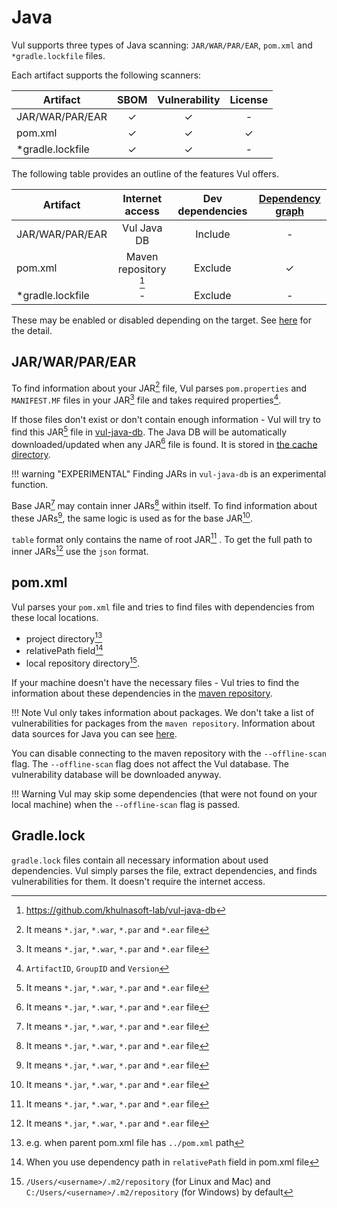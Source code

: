 # Java
Vul supports three types of Java scanning: `JAR/WAR/PAR/EAR`, `pom.xml` and `*gradle.lockfile` files.

Each artifact supports the following scanners:

| Artifact         | SBOM  | Vulnerability | License |
| ---------------- | :---: | :-----------: | :-----: |
| JAR/WAR/PAR/EAR  |   ✓   |       ✓       |    -    |
| pom.xml          |   ✓   |       ✓       |    ✓    |
| *gradle.lockfile |   ✓   |       ✓       |    -    |

The following table provides an outline of the features Vul offers.

| Artifact         |    Internet access    | Dev dependencies | [Dependency graph][dependency-graph] |
|------------------|:---------------------:|:----------------:|:------------------------------------:|
| JAR/WAR/PAR/EAR  |     Vul Java DB     |     Include      |                  -                   |
| pom.xml          | Maven repository [^1] |     Exclude      |                  ✓                   |
| *gradle.lockfile |           -           |     Exclude      |                  -                   |

These may be enabled or disabled depending on the target.
See [here](./index.md) for the detail.

## JAR/WAR/PAR/EAR
To find information about your JAR[^2] file, Vul parses `pom.properties` and `MANIFEST.MF` files in your JAR[^2] file and takes required properties[^3].

If those files don't exist or don't contain enough information - Vul will try to find this JAR[^2] file in [vul-java-db](https://github.com/khulnasoft-lab/vul-java-db).
The Java DB will be automatically downloaded/updated when any JAR[^2] file is found.
It is stored in [the cache directory](../../configuration/cache.md#cache-directory).

!!! warning "EXPERIMENTAL"
    Finding JARs in `vul-java-db` is an experimental function.

Base JAR[^2] may contain inner JARs[^2] within itself.
To find information about these JARs[^2], the same logic is used as for the base JAR[^2].

`table` format only contains the name of root JAR[^2] . To get the full path to inner JARs[^2] use the `json` format.

## pom.xml
Vul parses your `pom.xml` file and tries to find files with dependencies from these local locations.

- project directory[^4]
- relativePath field[^5]
- local repository directory[^6].

If your machine doesn't have the necessary files - Vul tries to find the information about these dependencies in the [maven repository](https://repo.maven.apache.org/maven2/).

!!! Note
    Vul only takes information about packages. We don't take a list of vulnerabilities for packages from the `maven repository`.
    Information about data sources for Java you can see [here](../../scanner/vulnerability.md#data-sources_1).

You can disable connecting to the maven repository with the `--offline-scan` flag.
The `--offline-scan` flag does not affect the Vul database.
The vulnerability database will be downloaded anyway.

!!! Warning
    Vul may skip some dependencies (that were not found on your local machine) when the `--offline-scan` flag is passed.

## Gradle.lock
`gradle.lock` files contain all necessary information about used dependencies.
Vul simply parses the file, extract dependencies, and finds vulnerabilities for them.
It doesn't require the internet access.

[^1]: https://github.com/khulnasoft-lab/vul-java-db
[^1]: Uses maven repository to get information about dependencies. Internet access required.
[^2]: It means `*.jar`, `*.war`, `*.par` and `*.ear` file
[^3]: `ArtifactID`, `GroupID` and `Version`
[^4]: e.g. when parent pom.xml file has `../pom.xml` path
[^5]: When you use dependency path in `relativePath` field in pom.xml file
[^6]: `/Users/<username>/.m2/repository` (for Linux and Mac) and `C:/Users/<username>/.m2/repository` (for Windows) by default

[dependency-graph]: ../../configuration/reporting.md#show-origins-of-vulnerable-dependencies